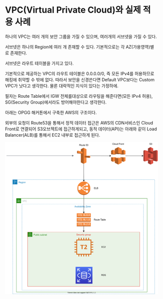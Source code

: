 # VPC(Virtual Private Cloud)와 실제 적용 사례

하나의 VPC는 여러 개의 보안 그룹을 가질 수 있으며, 여러개의 서브넷을 가질 수 있다.

서브넷은 하나의 Region에 여러 개 존재할 수 있다. 기본적으로는 각 AZ(가용영역)별로 존재한다.

서브넷은 라우트 테이블을 가지고 있다.



기본적으로 제공하는 VPC의 라우트 테이블은 0.0.0.0/0, 즉 모든 IPv4를 허용하므로 해킹에 취약할 수 밖에 없다. 따라서 보안을 신경쓴다면 Default VPC보다는 Custom VPC가 낫다고 생각한다. 물론 대략적인 지식이 있다는 가정하에.



필자는 Route Table에서 IGW 전체를대상으로 라우팅을 해준다면(모든 IPv4 허용), SG(Security Group)에서라도 방어해야한다고 생각한다.



아래는 OPGG 해커톤에서 구축한 AWS의 구조이다.

외부의 요청이 Route53을 통해서 정적 데이터 접근은 AWS의 CDN서비스인 Cloud Front로 연결되어 S3오브젝트에 접근하게되고, 동적 데이터(API)는 아래와 같이 Load Balancer(ALB)를 통해서 EC2 내부로 접근하게 된다.

![OPGG_VPC.png](https://raw.githubusercontent.com/leeseojune53/yatudy/bfa3147e122d1f803d0e4711e86363e6209e0257/images/AWS%20Architecture.svg)

